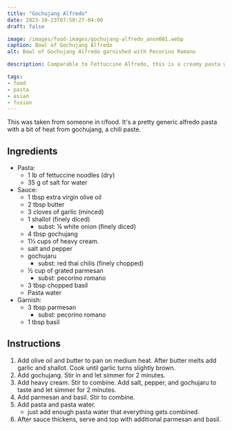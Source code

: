 ```yaml
---
title: "Gochujang Alfredo"
date: 2023-10-23T07:50:27-04:00
draft: false

image: /images/food-images/gochujang-alfredo_anon001.webp
caption: Bowl of Gochujang Alfredo
alt: Bowl of Gochujang Alfredo garnished with Pecorino Romano

description: Comparable to Fettuccine Alfredo, this is a creamy pasta with gochujang added to it, giving it a bit of sweetness and heat.

tags:
- food
- pasta
- asian
- fusion
---
```


This was taken from someone in r/food. It's a pretty generic alfredo pasta with a bit of heat from gochujang, a chili paste.

## Ingredients
- Pasta:
    - 1 lb of fettuccine noodles (dry)
    - 35 g of salt for water
- Sauce:
    - 1 tbsp extra virgin olive oil
    - 2 tbsp butter
    - 3 cloves of garlic (minced)
    - 1 shallot (finely diced)
        - subst: &frac14; white onion (finely diced)
    - 4 tbsp gochujang
    - 1&frac13; cups of heavy cream.
    - salt and pepper
    - gochujaru
        - subst: red thai chilis (finely chopped)
    - &frac12; cup of grated parmesan
        - subst: pecorino romano
    - 3 tbsp chopped basil
    - Pasta water
- Garnish:
    - 3 tbsp parmesan
        - subst: pecorino romano
    - 1 tbsp basil

## Instructions
1. Add olive oil and butter to pan on medium heat. After butter melts add garlic and shallot. Cook until garlic turns slightly brown.
1. Add gochujang. Stir in and let simmer for 2 minutes.
1. Add heavy cream. Stir to combine. Add salt, pepper, and gochujaru to taste and let simmer for 2 minutes.
1. Add parmesan and basil. Stir to combine.
1. Add pasta and pasta water.
    - just add enough pasta water that everything gets combined.
1. After sauce thickens, serve and top with additional parmesan and basil.
